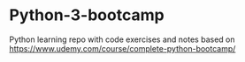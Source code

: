 # Python-3-bootcamp

Python learning repo with code exercises and notes based on https://www.udemy.com/course/complete-python-bootcamp/
